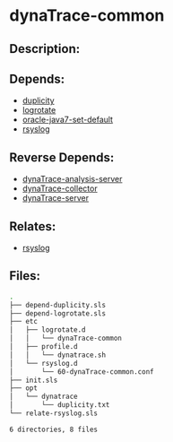 # dynaTrace-common

## Description:



## Depends:

  -  [duplicity](salt/duplicity)
  -  [logrotate](salt/logrotate)
  -  [oracle-java7-set-default](salt/oracle-java7-set-default)
  -  [rsyslog](salt/rsyslog)

## Reverse Depends:

  -  [dynaTrace-analysis-server](salt/dynaTrace-analysis-server)
  -  [dynaTrace-collector](salt/dynaTrace-collector)
  -  [dynaTrace-server](salt/dynaTrace-server)

## Relates:

  -  [rsyslog](salt/rsyslog)

## Files:

```bash
.
├── depend-duplicity.sls
├── depend-logrotate.sls
├── etc
│   ├── logrotate.d
│   │   └── dynaTrace-common
│   ├── profile.d
│   │   └── dynatrace.sh
│   └── rsyslog.d
│       └── 60-dynaTrace-common.conf
├── init.sls
├── opt
│   └── dynatrace
│       └── duplicity.txt
└── relate-rsyslog.sls

6 directories, 8 files
```

